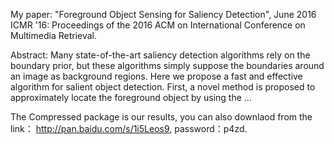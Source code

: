My paper: "Foreground Object Sensing for Saliency Detection",
June 2016 ICMR '16: Proceedings of the 2016 ACM on International Conference on Multimedia Retrieval.

Abstract: Many state-of-the-art saliency detection algorithms rely on the boundary prior, but these algorithms simply suppose the boundaries around an image as background regions. Here we propose a fast and effective algorithm for salient object detection. First, a novel method is proposed to approximately locate the foreground object by using the ...


The Compressed package is our results, you can also downlaod from the link：
http://pan.baidu.com/s/1i5Leos9, 
password：p4zd.


